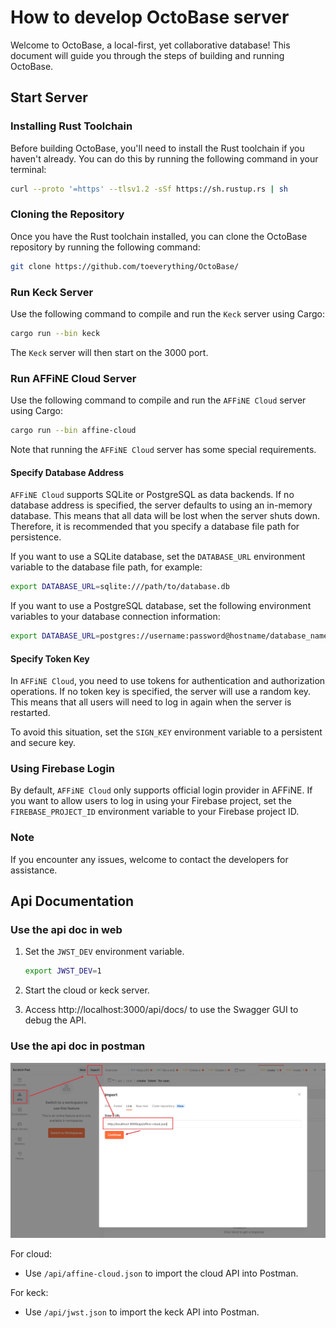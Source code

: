 # How to develop OctoBase server

Welcome to OctoBase, a local-first, yet collaborative database! This document will guide you through the steps of building and running OctoBase.

## Start Server

### Installing Rust Toolchain

Before building OctoBase, you'll need to install the Rust toolchain if you haven't already. You can do this by running the following command in your terminal:

```sh
curl --proto '=https' --tlsv1.2 -sSf https://sh.rustup.rs | sh
```

### Cloning the Repository

Once you have the Rust toolchain installed, you can clone the OctoBase repository by running the following command:

```sh
git clone https://github.com/toeverything/OctoBase/
```

### Run Keck Server

Use the following command to compile and run the `Keck` server using Cargo:

```sh
cargo run --bin keck
```

The `Keck` server will then start on the 3000 port.

### Run AFFiNE Cloud Server

Use the following command to compile and run the `AFFiNE Cloud` server using Cargo:

```sh
cargo run --bin affine-cloud
```

Note that running the `AFFiNE Cloud` server has some special requirements.

#### Specify Database Address

`AFFiNE Cloud` supports SQLite or PostgreSQL as data backends. If no database address is specified, the server defaults to using an in-memory database. This means that all data will be lost when the server shuts down. Therefore, it is recommended that you specify a database file path for persistence.

If you want to use a SQLite database, set the `DATABASE_URL` environment variable to the database file path, for example:

```sh
export DATABASE_URL=sqlite:///path/to/database.db
```

If you want to use a PostgreSQL database, set the following environment variables to your database connection information:

```sh
export DATABASE_URL=postgres://username:password@hostname/database_name
```

#### Specify Token Key

In `AFFiNE Cloud`, you need to use tokens for authentication and authorization operations. If no token key is specified, the server will use a random key. This means that all users will need to log in again when the server is restarted.

To avoid this situation, set the `SIGN_KEY` environment variable to a persistent and secure key.

### Using Firebase Login

By default, `AFFiNE Cloud` only supports official login provider in AFFiNE. If you want to allow users to log in using your Firebase project, set the `FIREBASE_PROJECT_ID` environment variable to your Firebase project ID.

### Note

If you encounter any issues, welcome to contact the developers for assistance.

## Api Documentation

### Use the api doc in web

1. Set the `JWST_DEV` environment variable.

    ```sh
    export JWST_DEV=1
    ```

2. Start the cloud or keck server.

3. Access http://localhost:3000/api/docs/ to use the Swagger GUI to debug the API.

### Use the api doc in postman

![postman](./assets/building_guide_1.jpg)

For cloud:

-   Use `/api/affine-cloud.json` to import the cloud API into Postman.

For keck:

-   Use `/api/jwst.json` to import the keck API into Postman.
